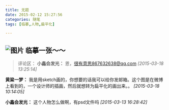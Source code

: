 ```yaml
---
title: 无题
date: 2015-02-12 15:27:56
categories: 随笔
tags: [临摹,人物,扁平化]

---
```

![图片](6619377758072956454.png)
临摹一张～～
---
>评论区：
>**小鑫会发光：** 恩，很有意思867632638@qq.com  *[2015-03-18 13:25:14]*
>
**黄粱一梦：** 我是用sketch画的，你想要的话我可以给你发邮箱。这个图是在微博上看到的，一个设计师的插画，然后就想转为扁平化的画出来。。  *[2015-03-18 10:14:05]*
>
**小鑫会发光：** 这个人物怎么做啊，有psd文件吗  *[2015-03-13 16:28:42]*
>
